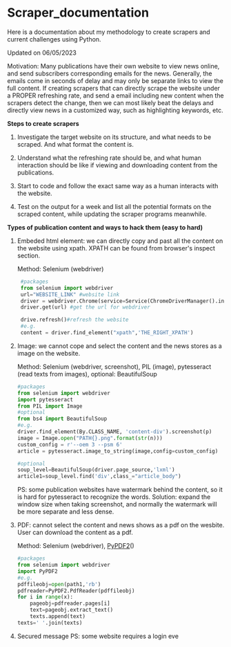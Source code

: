 # Scraper_documentation
Here is a documentation about my methodology to create scrapers and current challenges using Python. 

Updated on 06/05/2023

Motivation: Many publications have their own website to view news online, and send subscribers corresponding emails for the news. Generally, the emails come in seconds of delay and may only be separate links to view the full content. If creating scrapers that can directly scrape the website under a PROPER refreshing rate, and send a email including new content when the scrapers detect the change, then we can most likely beat the delays and directly view news in a customized way, such as highlighting keywords, etc. 

**Steps to create scrapers**

1. Investigate the target website on its structure, and what needs to be scraped. And what format the content is.

2. Understand what the refreshing rate should be, and what human interaction should be like if viewing and downloading content from the publications. 

3. Start to code and follow the exact same way as a human interacts with the website.  

4. Test on the output for a week and list all the potential formats on the scraped content, while updating the scraper programs meanwhile. 


**Types of publication content and ways to hack them (easy to hard)**

1. Embeded html element: we can directly copy and past all the content on the website using xpath. XPATH can be found from browser's inspect section. 

   Method: Selenium (webdriver) 

   ```Python
    #packages
    from selenium import webdriver
    url="WEBSITE_LINK" #website link
    driver = webdriver.Chrome(service=Service(ChromeDriverManager().install())) #auto-install the chromedriver
    driver.get(url) #get the url for webdriver

    drive.refresh()#refresh the website 
    #e.g.
    content = driver.find_element("xpath",'THE_RIGHT_XPATH')
    ```
2. Image: we cannot cope and select the content and the news stores as a image on the website. 

    Method: Selenium (webdriver, screenshot), PIL (image), pytesseract (read texts from images), optional: BeautifulSoup

    ```Python
    #packages
    from selenium import webdriver
    import pytesseract
    from PIL import Image
    #optional
    from bs4 import BeautifulSoup 
    #e.g.
    driver.find_element(By.CLASS_NAME, 'content-div').screenshot(p)
    image = Image.open("PATH{}.png".format(str(n)))
    custom_config = r'--oem 3 --psm 6'
    article = pytesseract.image_to_string(image,config=custom_config)

    #optional
    soup_level=BeautifulSoup(driver.page_source,'lxml')
    article1=soup_level.find('div',class_="article_body")
    ```

    PS: some publication websites have watermark behind the content, so it is hard for pytesseract to recognize the words. Solution: expand the window size when taking screenshot, and normally the watermark will be more separate and less dense. 

3. PDF: cannot select the content and news shows as a pdf on the wesbite. User can download the content as a pdf. 

    Method: Selenium (webdriver), [PyPDF2](https://pypi.org/project/PyPDF2/)()

    ```Python
    #packages
    from selenium import webdriver
    import PyPDF2
    #e.g.
    pdffileobj=open(path1,'rb')
    pdfreader=PyPDF2.PdfReader(pdffileobj)
    for i in range(x):
        pageobj=pdfreader.pages[i]
        text=pageobj.extract_text()
        texts.append(text)
    texts=' '.join(texts)
    ```
4. Secured message 
    PS: some website requires a login eve
